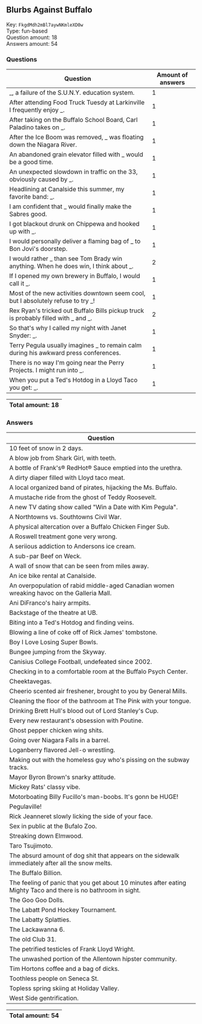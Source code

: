 ## Blurbs Against Buffalo
Key: `FkgdMdh2mBl7aywNKmleXD0w`  
Type: fun-based  
Question amount: 18  
Answers amount: 54
### Questions
| Question | Amount of answers |
|---|---|
| _, a failure of the S.U.N.Y. education system. | 1 |
| After attending Food Truck Tuesdy at Larkinville I frequently enjoy _. | 1 |
| After taking on the Buffalo School Board, Carl Paladino takes on _. | 1 |
| After the Ice Boom was removed, _ was floating down the Niagara River. | 1 |
| An abandoned grain elevator filled with _ would be a good time. | 1 |
| An unexpected slowdown in traffic on the 33, obviously caused by _. | 1 |
| Headlining at Canalside this summer, my favorite band: _. | 1 |
| I am confident that _ would finally make the Sabres good. | 1 |
| I got blackout drunk on Chippewa and hooked up with _. | 1 |
| I would personally deliver a flaming bag of _ to Bon Jovi's doorstep. | 1 |
| I would rather _ than see Tom Brady win anything. When he does win, I think about _. | 2 |
| If I opened my own brewery in Buffalo, I would call it _. | 1 |
| Most of the new activities downtown seem cool, but I absolutely refuse to try _! | 1 |
| Rex Ryan's tricked out Buffalo Bills pickup truck is probably filled with _ and _. | 2 |
| So that's why I called my night with Janet Snyder: _. | 1 |
| Terry Pegula usually imagines _ to remain calm during his awkward press conferences. | 1 |
| There is no way I'm going near the Perry Projects. I might run into _. | 1 |
| When you put a Ted's Hotdog in a Lloyd Taco you get: _. | 1 |

|Total amount: 18|
|---|

### Answers
| Question |
|---|
| 10 feet of snow in 2 days. |
| A blow job from Shark Girl, with teeth. |
| A bottle of Frank's® RedHot® Sauce emptied into the urethra. |
| A dirty diaper filled with Lloyd taco meat. |
| A local organized band of pirates, hijacking the Ms. Buffalo. |
| A mustache ride from the ghost of Teddy Roosevelt. |
| A new TV dating show called "Win a Date with Kim Pegula". |
| A Northtowns vs. Southtowns Civil War. |
| A physical altercation over a Buffalo Chicken Finger Sub. |
| A Roswell treatment gone very wrong. |
| A seriious addiction to Andersons ice cream. |
| A sub-par Beef on Weck. |
| A wall of snow that can be seen from miles away. |
| An ice bike rental at Canalside. |
| An overpopulation of rabid middle-aged Canadian women wreaking havoc on the Galleria Mall. |
| Ani DiFranco's hairy armpits. |
| Backstage of the theatre at UB. |
| Biting into a Ted's Hotdog and finding veins. |
| Blowing a line of coke off of Rick James' tombstone. |
| Boy I Love Losing Super Bowls. |
| Bungee jumping from the Skyway. |
| Canisius College Football, undefeated since 2002. |
| Checking in to a comfortable room at the Buffalo Psych Center. |
| Cheektavegas. |
| Cheerio scented air freshener, brought to you by General Mills. |
| Cleaning the floor of the bathroom at The Pink with your tongue. |
| Drinking Brett Hull's blood out of Lord Stanley's Cup. |
| Every new restaurant's obsession with Poutine. |
| Ghost pepper chicken wing shits. |
| Going over Niagara Falls in a barrel. |
| Loganberry flavored Jell-o wrestling. |
| Making out with the homeless guy who's pissing on the subway tracks. |
| Mayor Byron Brown's snarky attitude. |
| Mickey Rats' classy vibe. |
| Motorboating Billy Fucillo's man-boobs. It's gonn be HUGE! |
| Pegulaville! |
| Rick Jeanneret slowly licking the side of your face. |
| Sex in public at the Bufalo Zoo. |
| Streaking down Elmwood. |
| Taro Tsujimoto. |
| The absurd amount of dog shit that appears on the sidewalk immediately after all the snow melts. |
| The Buffalo Billion. |
| The feeling of panic that you get about 10 minutes after eating Mighty Taco and there is no bathroom in sight. |
| The Goo Goo Dolls. |
| The Labatt Pond Hockey Tournament. |
| The Labatty Splatties. |
| The Lackawanna 6. |
| The old Club 31. |
| The petrified testicles of Frank Lloyd Wright. |
| The unwashed portion of the Allentown hipster community. |
| Tim Hortons coffee and a bag of dicks. |
| Toothless people on Seneca St. |
| Topless spring skiing at Holiday Valley. |
| West Side gentrification. |

|Total amount: 54|
|---|